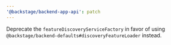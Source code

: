 ```yaml
---
'@backstage/backend-app-api': patch
---
```


Deprecate the `featureDiscoveryServiceFactory` in favor of using `@backstage/backend-defaults#discoveryFeatureLoader` instead.
